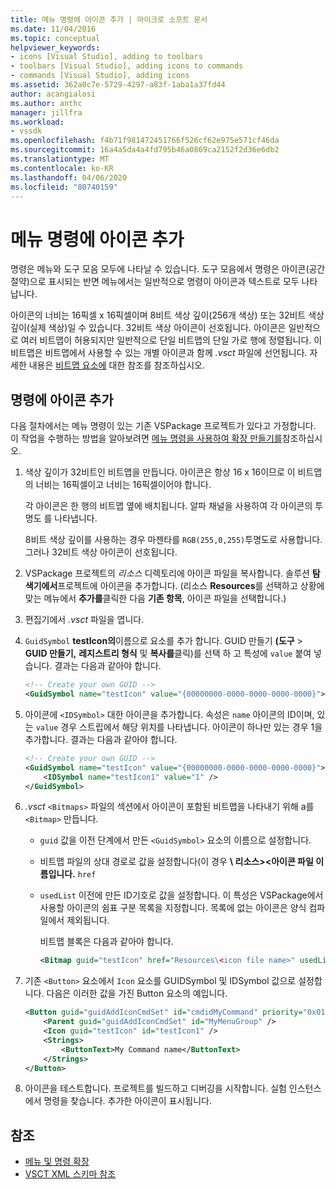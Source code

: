 ```yaml
---
title: 메뉴 명령에 아이콘 추가 | 마이크로 소프트 문서
ms.date: 11/04/2016
ms.topic: conceptual
helpviewer_keywords:
- icons [Visual Studio], adding to toolbars
- toolbars [Visual Studio], adding icons to commands
- commands [Visual Studio], adding icons
ms.assetid: 362a0c7e-5729-4297-a83f-1aba1a37fd44
author: acangialosi
ms.author: anthc
manager: jillfra
ms.workload:
- vssdk
ms.openlocfilehash: f4b71f981472451766f526cf62e975e571cf46da
ms.sourcegitcommit: 16a4a5da4a4fd795b46a0869ca2152f2d36e6db2
ms.translationtype: MT
ms.contentlocale: ko-KR
ms.lasthandoff: 04/06/2020
ms.locfileid: "80740159"
---
```

# <a name="add-icons-to-menu-commands"></a>메뉴 명령에 아이콘 추가
명령은 메뉴와 도구 모음 모두에 나타날 수 있습니다. 도구 모음에서 명령은 아이콘(공간 절약)으로 표시되는 반면 메뉴에서는 일반적으로 명령이 아이콘과 텍스트로 모두 나타납니다.

 아이콘의 너비는 16픽셀 x 16픽셀이며 8비트 색상 깊이(256개 색상) 또는 32비트 색상 깊이(실제 색상)일 수 있습니다. 32비트 색상 아이콘이 선호됩니다. 아이콘은 일반적으로 여러 비트맵이 허용되지만 일반적으로 단일 비트맵의 단일 가로 행에 정렬됩니다. 이 비트맵은 비트맵에서 사용할 수 있는 개별 아이콘과 함께 *.vsct* 파일에 선언됩니다. 자세한 내용은 [비트맵 요소에](../extensibility/bitmaps-element.md) 대한 참조를 참조하십시오.

## <a name="add-an-icon-to-a-command"></a>명령에 아이콘 추가
 다음 절차에서는 메뉴 명령이 있는 기존 VSPackage 프로젝트가 있다고 가정합니다. 이 작업을 수행하는 방법을 알아보려면 [메뉴 명령을 사용하여 확장 만들기를](../extensibility/creating-an-extension-with-a-menu-command.md)참조하십시오.

1. 색상 깊이가 32비트인 비트맵을 만듭니다. 아이콘은 항상 16 x 16이므로 이 비트맵의 너비는 16픽셀이고 너비는 16픽셀이어야 합니다.

     각 아이콘은 한 행의 비트맵 옆에 배치됩니다. 알파 채널을 사용하여 각 아이콘의 투명도 를 나타냅니다.

     8비트 색상 깊이를 사용하는 경우 마젠타를 `RGB(255,0,255)`투명도로 사용합니다. 그러나 32비트 색상 아이콘이 선호됩니다.

2. VSPackage 프로젝트의 *리소스* 디렉토리에 아이콘 파일을 복사합니다. 솔루션 **탐색기에서**프로젝트에 아이콘을 추가합니다. (리소스 **Resources**를 선택하고 상황에 맞는 메뉴에서 **추가를**클릭한 다음 **기존 항목**, 아이콘 파일을 선택합니다.)

3. 편집기에서 *.vsct* 파일을 엽니다.

4. `GuidSymbol` **testIcon의**이름으로 요소를 추가 합니다. GUID 만들기 **(도구** > **GUID 만들기,** **레지스트리 형식** 및 **복사를**클릭)를 선택 하 고 특성에 `value` 붙여 넣습니다. 결과는 다음과 같아야 합니다.

    ```xml
    <!-- Create your own GUID -->
    <GuidSymbol name="testIcon" value="{00000000-0000-0000-0000-0000}">
    ```

5. 아이콘에 `<IDSymbol>` 대한 아이콘을 추가합니다. 속성은 `name` 아이콘의 ID이며, 있는 `value` 경우 스트립에서 해당 위치를 나타냅니다. 아이콘이 하나만 있는 경우 1을 추가합니다. 결과는 다음과 같아야 합니다.

    ```xml
    <!-- Create your own GUID -->
    <GuidSymbol name="testIcon" value="{00000000-0000-0000-0000-0000}">
        <IDSymbol name="testIcon1" value="1" />
    </GuidSymbol>
    ```

6. *.vsct* `<Bitmaps>` 파일의 섹션에서 아이콘이 포함된 비트맵을 나타내기 위해 a를 `<Bitmap>` 만듭니다.

    - `guid` 값을 이전 단계에서 만든 `<GuidSymbol>` 요소의 이름으로 설정합니다.

    - 비트맵 파일의 상대 경로로 값을 설정합니다(이 경우 **\\ 리소스\><아이콘 파일 이름입니다.** `href`

    - `usedList` 이전에 만든 ID기호로 값을 설정합니다. 이 특성은 VSPackage에서 사용할 아이콘의 쉼표 구분 목록을 지정합니다. 목록에 없는 아이콘은 양식 컴파일에서 제외됩니다.

         비트맵 블록은 다음과 같아야 합니다.

        ```xml
        <Bitmap guid="testIcon" href="Resources\<icon file name>" usedList="testIcon1"/>
        ```

7. 기존 `<Button>` 요소에서 `Icon` 요소를 GUIDSymbol 및 IDSymbol 값으로 설정합니다. 다음은 이러한 값을 가진 Button 요소의 예입니다.

    ```xml
    <Button guid="guidAddIconCmdSet" id="cmdidMyCommand" priority="0x0100" type="Button">
        <Parent guid="guidAddIconCmdSet" id="MyMenuGroup" />
        <Icon guid="testIcon" id="testIcon1" />
        <Strings>
            <ButtonText>My Command name</ButtonText>
        </Strings>
    </Button>
    ```

8. 아이콘을 테스트합니다. 프로젝트를 빌드하고 디버깅을 시작합니다. 실험 인스턴스에서 명령을 찾습니다. 추가한 아이콘이 표시됩니다.

## <a name="see-also"></a>참조
- [메뉴 및 명령 확장](../extensibility/extending-menus-and-commands.md)
- [VSCT XML 스키마 참조](../extensibility/vsct-xml-schema-reference.md)
